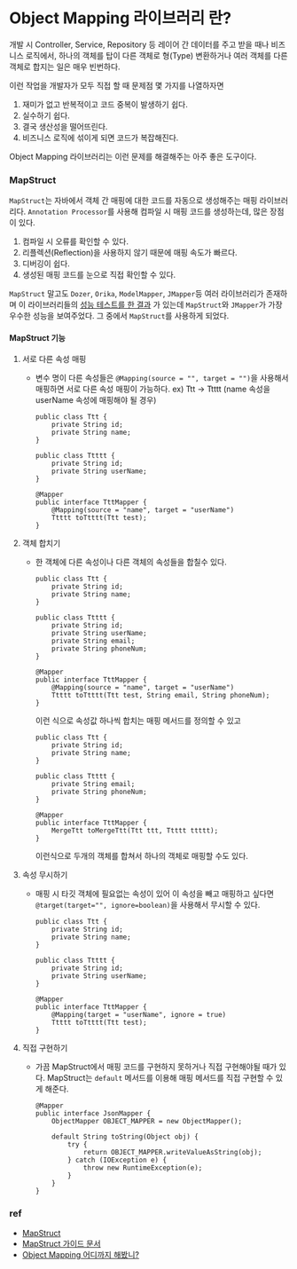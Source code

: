 # Object Mapping 라이브러리 란?

개발 시 Controller, Service, Repository 등 레이어 간 데이터를 주고 받을 때나 비즈니스 로직에서, 하나의 객체를 탑이 다른 객체로 형(Type)
변환하거나 여러 객체를 다른 객체로 합지는 일은 매우 빈번하다.

이런 작업을 개발자가 모두 직접 할 때 문제점 몇 가지를 나열하자면

1. 재미가 없고 반복적이고 코드 중복이 발생하기 쉽다.
2. 실수하기 쉽다.
3. 결국 생산성을 떨어뜨린다.
4. 비즈니스 로직에 섞이게 되면 코드가 복잡해진다.

Object Mapping 라이브러리는 이런 문제를 해결해주는 아주 좋은 도구이다.


### MapStruct

```MapStruct```는 자바에서 객체 간 매핑에 대한 코드를 자동으로 생성해주는 매핑 라이브러리다.
```Annotation Processor```를 사용해 컴파일 시 매핑 코드를 생성하는데, 많은 장점이 있다.

1. 컴파일 시 오류를 확인할 수 있다.
2. 리플렉션(Reflection)을 사용하지 않기 때문에 매핑  속도가 빠르다.
3. 디버깅이 쉽다.
4. 생성된 매핑 코드를 눈으로 직접 확인할 수 있다.

```MapStruct``` 말고도 ```Dozer```, ```Orika```, ```ModelMapper```, ```JMapper```등 여러 라이브러리가 존재하며
이 라이브러리들의 [성능 테스트를 한 결과](https://www.baeldung.com/java-performance-mapping-frameworks) 가 있는데 ```MapStruct```와 ```JMapper```가 가장 우수한 성능을 보여주었다.
그 중에서 ```MapStruct```를 사용하게 되었다.

#### MapStruct 기능
1. 서로 다른 속성 매핑
   - 변수 명이 다른 속성들은 ```@Mapping(source = "", target = "")```을 사용해서 매핑하면 서로 다른 속성 매핑이 가능하다.
     ex) Ttt -> Ttttt (name 속성을 userName 속성에 매핑해야 될 경우)
        ```
        public class Ttt {
            private String id;
            private String name;
        }
        ```
        ```
        public class Ttttt {
            private String id;
            private String userName;
        }
        ```
        ```
        @Mapper
        public interface TttMapper {
            @Mapping(source = "name", target = "userName")
            Ttttt toTtttt(Ttt test);
        }
        ```
        
2. 객체 합치기
   - 한 객체에 다른 속성이나 다른 객체의 속성들을 합칠수 있다.
        ```
        public class Ttt {
            private String id;
            private String name;
        }
        ```
        ```
        public class Ttttt {
            private String id;
            private String userName;
            private String email;
            private String phoneNum;
        }
        ```
        ```
        @Mapper
        public interface TttMapper {
            @Mapping(source = "name", target = "userName")
            Ttttt toTtttt(Ttt test, String email, String phoneNum);
        }
        ```
        이런 식으로 속성값 하나씩 합치는 매핑 메서드를 정의할 수 있고
        
        ```
        public class Ttt {
            private String id;
            private String name;
        }
        ```
        ```
        public class Ttttt {
            private String email;
            private String phoneNum;
        }
        ```
        ```
        @Mapper
        public interface TttMapper {
            MergeTtt toMergeTtt(Ttt ttt, Ttttt ttttt);
        }
        ```
        이런식으로 두개의 객체를 합쳐서 하나의 객체로 매핑할 수도 있다.
3. 속성 무시하기
   - 매핑 시 타깃 객체에 필요없는 속성이 있어 이 속성을 빼고 매핑하고 싶다면 ```@target(target="", ignore=boolean)```을 사용해서 무시할 수 있다.
        ```
        public class Ttt {
            private String id;
            private String name;
        }
        ```
        ```
        public class Ttttt {
            private String id;
            private String userName;
        }
        ```
        ```
        @Mapper
        public interface TttMapper {
            @Mapping(target = "userName", ignore = true)
            Ttttt toTtttt(Ttt test);
        }
        ```
4. 직접 구현하기
    - 가끔 MapStruct에서 매핑 코드를 구현하지 못하거나 직접 구현해야될 때가 있다. MapStruct는 ```default``` 메서드를 이용해 매핑 메서드를 직접 구현할 수 있게 해준다.
        ```
        @Mapper
        public interface JsonMapper {
            ObjectMapper OBJECT_MAPPER = new ObjectMapper();
    
            default String toString(Object obj) {
                try {
                    return OBJECT_MAPPER.writeValueAsString(obj);
                } catch (IOException e) {
                    throw new RuntimeException(e);
                }
            }
        }
        ```

### ref
 - [MapStruct](https://mapstruct.org/)
 - [MapStruct 가이드 문서](https://mapstruct.org/documentation/stable/reference/html/)
 - [Object Mapping 어디까지 해봤니?](https://meetup.toast.com/posts/213)
